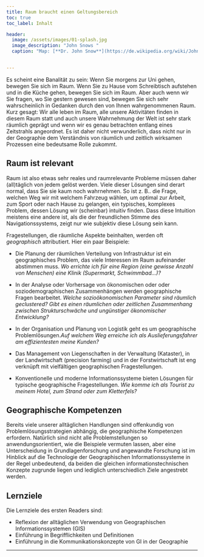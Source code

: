 ```yaml
---
title: Raum braucht einen Geltungsbereich
toc: true
toc_label: Inhalt

header:
  image: /assets/images/01-splash.jpg
  image_description: "John Snows "
  caption: "Map: [**Dr. John Snow**](https://de.wikipedia.org/wiki/John_Snow_(Mediziner)) [Wellcome Library via wikimedia](https://w.wiki/QtV)"
  

---
```



Es scheint eine Banalität zu sein: Wenn Sie morgens zur Uni gehen, bewegen Sie sich im Raum. Wenn Sie zu Hause vom Schreibtisch aufstehen und in die Küche gehen, bewegen Sie sich im Raum. Aber auch wenn wir Sie fragen, wo Sie gestern gewesen sind, bewegen Sie sich sehr wahrscheinlich in Gedanken durch den von Ihnen wahrgenommenen Raum. <!--more--> Kurz gesagt: Wir alle leben im Raum, alle unsere Aktivitäten finden in diesem Raum statt und auch unsere Wahrnehmung der Welt ist sehr stark räumlich geprägt und wenn wir es genau betrachten entlang eines Zeitstrahls angeordnet. Es ist daher nicht verwunderlich, dass nicht nur in der Geographie dem Verständnis von räumlich und zeitlich wirksamen Prozessen eine bedeutsame Rolle zukommt.

## Raum ist relevant
Raum ist also etwas sehr reales und raumrelevante Probleme müssen daher (all)täglich von jedem gelöst werden. Viele dieser Lösungen sind derart normal, dass Sie sie kaum noch wahrnehmen. So ist z. B.. die Frage, welchen Weg wir mit welchem Fahrzeug wählen, um optimal zur Arbeit, zum Sport oder nach Hause zu gelangen, ein typisches, komplexes Problem, dessen Lösung wir (scheinbar) intuitiv finden. Dass diese Intuition meistens eine andere ist, als die der freundlichen Stimme des Navigationssystems, zeigt nur wie subjektiv diese Lösung sein kann.

Fragestellungen, die räumliche Aspekte beinhalten, werden oft *geographisch* attributiert. Hier ein paar Beispiele:


*  Die Planung der räumlichen Verteilung von Infrastruktur ist ein geographisches Problem, das viele Interessen im Raum aufeinander abstimmen muss. *Wo errichte ich für eine Region (eine gewisse Anzahl von Menschen) eine Klinik (Supermarkt, Schwimmbad…)?*

* In der Analyse oder Vorhersage von ökonomischen oder oder soziodemographischen Zusammenhängen werden geographische Fragen bearbeitet. *Welche sozioökonomischen Parameter sind räumlich geclustered? Gibt es einen räumlichen oder zeitlichen Zusammenhang zwischen Strukturschwäche und ungünstiger ökonomischer Entwicklung?*


*  In der Organisation und Planung von Logistik geht es um geographische Problemlösungen.*Auf welchem Weg erreiche ich als Auslieferungsfahrer am effizientesten meine Kunden?*


*  Das Management von Liegenschaften in der Verwaltung (Kataster), in der Landwirtschaft (precision farming) und in der Forstwirtschaft ist eng verknüpft mit vielfältigen geographischen Fragestellungen.

*  Konventionelle und moderne Informationssysteme bieten Lösungen für typische geographische Fragestellungen. *Wie komme ich als Tourist zu meinem Hotel, zum Strand oder zum Kletterfels?*

## Geographische Kompetenzen
Bereits viele unserer alltäglichen Handlungen sind offenkundig von Problemlösungsstrategien abhängig, die geographische Kompetenzen erfordern. Natürlich sind nicht alle Problemstellungen so anwendungsorientiert, wie die Beispiele vermuten lassen, aber eine Unterscheidung in Grundlagenforschung und angewandte Forschung ist im Hinblick auf die Technologie der Geographischen Informationssysteme in der Regel unbedeutend, da beiden die gleichen informationstechnischen Konzepte zugrunde liegen und lediglich unterschiedlich Ziele angestrebt werden.

## Lernziele

Die Lernziele des ersten Readers sind:

  * Reflexion der alltäglichen Verwendung von Geographischen Informationssystemen (GIS)
  * Einführung in Begrifflichkeiten und Definitionen
  * Einführung in die Kommunikationskonzepte von GI in der Geographie
 
---


